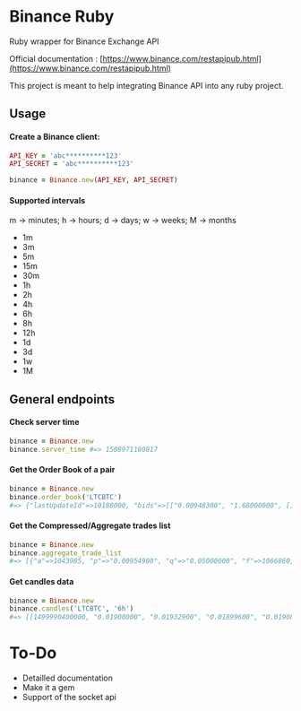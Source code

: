 # Binance Ruby
Ruby wrapper for Binance Exchange API

Official documentation : [https://www.binance.com/restapipub.html](https://www.binance.com/restapipub.html) 

This project is meant to help integrating Binance API into any ruby project. 

## Usage

#### Create a Binance client:

```ruby
API_KEY = 'abc**********123'
API_SECRET = 'abc**********123'

binance = Binance.new(API_KEY, API_SECRET)
```
#### Supported intervals
m -> minutes; h -> hours; d -> days; w -> weeks; M -> months

- 1m
- 3m
- 5m
- 15m
- 30m
- 1h
- 2h
- 4h
- 6h
- 8h
- 12h
- 1d
- 3d
- 1w
- 1M

## General endpoints
#### Check server time
```ruby
binance = Binance.new
binance.server_time #=> 1508971180817
```

#### Get the Order Book of a pair
```ruby
binance = Binance.new
binance.order_book('LTCBTC') 
#=> {"lastUpdateId"=>10188000, "bids"=>[["0.00948300", "1.68000000", []],... }
```

#### Get the Compressed/Aggregate trades list
```ruby
binance = Binance.new
binance.aggregate_trade_list 
#=> [{"a"=>1043985, "p"=>"0.00954900", "q"=>"0.05000000", "f"=>1066860, "l"=>1066860, "T"=>1509293550556, "m"=>false, "M"=>true}, ... }]
```

#### Get candles data
```ruby
binance = Binance.new
binance.candles('LTCBTC', '6h') 
#=> [[1499990400000, "0.01900000", "0.01932900", "0.01899600", "0.01908800", "127.59000000", 1500011999999, "2.43914420", 41, "26.02000000", "0.49679420", "4632.28818854"], ...]
```


# To-Do

* Detailled documentation
* Make it a gem
* Support of the socket api 
